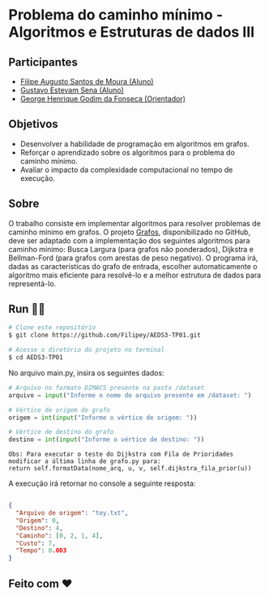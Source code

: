 # Problema do caminho mínimo - Algoritmos e Estruturas de dados III

## Participantes
- [Filipe Augusto Santos de Moura (Aluno)](https://github.com/Filipey)
- [Gustavo Estevam Sena (Aluno)](https://github.com/Gultes)
- [George Henrique Godim da Fonseca (Orientador)](https://github.com/georgehgfonseca)

## Objetivos
- Desenvolver a habilidade de programação em algoritmos em grafos.
- Reforçar o aprendizado sobre os algoritmos para o problema do caminho mínimo.
- Avaliar o impacto da complexidade computacional no tempo de execução.

## Sobre
O trabalho consiste em implementar algoritmos para resolver problemas de caminho
mínimo em grafos. O projeto [Grafos](https://github.com/georgehgfonseca/Grafos), disponibilizado no GitHub, deve ser adaptado com
a implementação dos seguintes algoritmos para caminho mínimo: Busca Largura (para
grafos não ponderados), Dijkstra e Bellman-Ford (para grafos com arestas de peso negativo). O
programa irá, dadas as características do grafo de entrada, escolher automaticamente o
algoritmo mais eficiente para resolvê-lo e a melhor estrutura de dados para representá-lo.

## Run 🏃‍♂️

```bash
# Clone este repositório
$ git clone https://github.com/Filipey/AEDS3-TP01.git

# Acesse o diretório do projeto no terminal
$ cd AEDS3-TP01
````

No arquivo main.py, insira os seguintes dados:

```python
# Arquivo no formato DIMACS presente na pasta /dataset
arquivo = input("Informe o nome do arquivo presente em /dataset: ")

# Vértice de origem do grafo
origem = int(input("Informe o vértice de origem: "))

# Vértice de destino do grafo
destino = int(input("Informe o vértice de destino: "))
```
```
Obs: Para executar o teste do Dijkstra com Fila de Prioridades modificar a última linha de grafo.py para:
return self.formatData(nome_arq, u, v, self.dijkstra_fila_prior(u))
```

A execução irá retornar no console a seguinte resposta:
```json

{
  "Arquivo de origem": "toy.txt",
  "Origem": 0,
  "Destino": 4,
  "Caminho": [0, 2, 1, 4],
  "Custo": 7,
  "Tempo": 0.003
}
```


## Feito com ❤️



